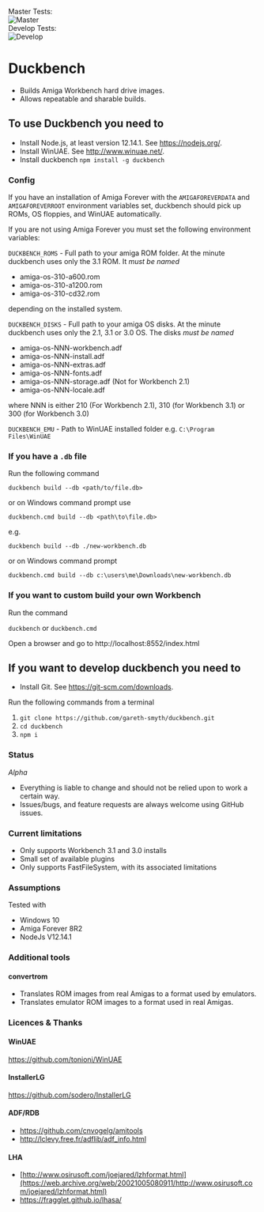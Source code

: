 Master Tests:  
![Master](https://github.com/gareth-smyth/duckbench/workflows/Test/badge.svg?branch=master)  
Develop Tests:   
![Develop](https://github.com/gareth-smyth/duckbench/workflows/Test/badge.svg?branch=develop)  

# Duckbench
 * Builds Amiga Workbench hard drive images. 
 * Allows repeatable and sharable builds.

## To use Duckbench you need to
* Install Node.js, at least version 12.14.1.  See https://nodejs.org/.
* Install WinUAE. See http://www.winuae.net/.
* Install duckbench `npm install -g duckbench`

### Config
If you have an installation of Amiga Forever with the `AMIGAFOREVERDATA` and `AMIGAFOREVERROOT` environment
variables set, duckbench should pick up ROMs, OS floppies, and WinUAE automatically.

If you are not using Amiga Forever you must set the following environment variables:

`DUCKBENCH_ROMS` - Full path to your amiga ROM folder.  At the minute duckbench uses only the 3.1 ROM. It *must be named* 
* amiga-os-310-a600.rom
* amiga-os-310-a1200.rom
* amiga-os-310-cd32.rom

depending on the installed system.
  
`DUCKBENCH_DISKS` - Full path to your amiga OS disks.  At the minute duckbench uses only the 2.1, 3.1 or 3.0 OS. The disks *must be named* 
* amiga-os-NNN-workbench.adf
* amiga-os-NNN-install.adf
* amiga-os-NNN-extras.adf
* amiga-os-NNN-fonts.adf
* amiga-os-NNN-storage.adf (Not for Workbench 2.1)
* amiga-os-NNN-locale.adf

where NNN is either 210 (For Workbench 2.1), 310 (for Workbench 3.1) or 300 (for Workbench 3.0)
  
`DUCKBENCH_EMU` -  Path to WinUAE installed folder e.g. `C:\Program Files\WinUAE`

### If you have a `.db` file
Run the following command

`duckbench build --db <path/to/file.db>` 

or on Windows command prompt use

`duckbench.cmd build --db <path\to\file.db>`
 
e.g. 

`duckbench build --db ./new-workbench.db`

or on Windows command prompt

`duckbench.cmd build --db c:\users\me\Downloads\new-workbench.db`

### If you want to custom build your own Workbench
Run the command
 
`duckbench` or `duckbench.cmd`

Open a browser and go to http://localhost:8552/index.html


## If you want to develop duckbench you need to 
* Install Git.  See https://git-scm.com/downloads.

Run the following commands from a terminal
1. `git clone https://github.com/gareth-smyth/duckbench.git`
2. `cd duckbench`
3. `npm i`

### Status
*Alpha*  
* Everything is liable to change and should not be relied upon to work a certain way.  
* Issues/bugs, and feature requests are always welcome using GitHub issues.

### Current limitations
* Only supports Workbench 3.1 and 3.0 installs
* Small set of available plugins
* Only supports FastFileSystem, with its associated limitations

### Assumptions
Tested with
- Windows 10
- Amiga Forever 8R2
- NodeJs V12.14.1

### Additional tools
#### convertrom
 * Translates ROM images from real Amigas to a format used by emulators.
 * Translates emulator ROM images to a format used in real Amigas. 

### Licences & Thanks

#### WinUAE
https://github.com/tonioni/WinUAE

#### InstallerLG
https://github.com/sodero/InstallerLG

#### ADF/RDB
* https://github.com/cnvogelg/amitools
* http://lclevy.free.fr/adflib/adf_info.html

#### LHA
* [http://www.osirusoft.com/joejared/lzhformat.html](https://web.archive.org/web/20021005080911/http://www.osirusoft.com/joejared/lzhformat.html)
* https://fragglet.github.io/lhasa/
